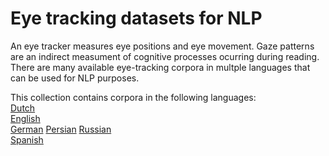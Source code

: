# Eye tracking datasets for NLP

An eye tracker measures eye positions and eye movement. Gaze patterns are an indirect measument of cognitive processes ocurring during reading. There are many available eye-tracking corpora in multple languages that can be used for NLP purposes.

This collection contains corpora in the following languages:  
[Dutch](https://github.com/norahollenstein/cognitiveNLP-dataCollection/tree/master/eye-tracking/dutch#dutch-eye-tracking-datasets)  
[English](https://github.com/norahollenstein/cognitiveNLP-dataCollection/tree/master/eye-tracking/english#english-eye-tracking-datasets)  
[German](https://github.com/norahollenstein/cognitiveNLP-dataCollection/tree/master/eye-tracking/german#german-eye-tracking-datasets) 
[Persian](https://github.com/norahollenstein/cognitiveNLP-dataCollection/tree/master/eye-tracking/persian#persian-eye-tracking-datasets)
[Russian](https://github.com/norahollenstein/cognitiveNLP-dataCollection/tree/master/eye-tracking/russian#russian-eye-tracking-datasets)  
[Spanish](https://github.com/norahollenstein/cognitiveNLP-dataCollection/tree/master/eye-tracking/spanish#spanish-eye-tracking-datasets)


